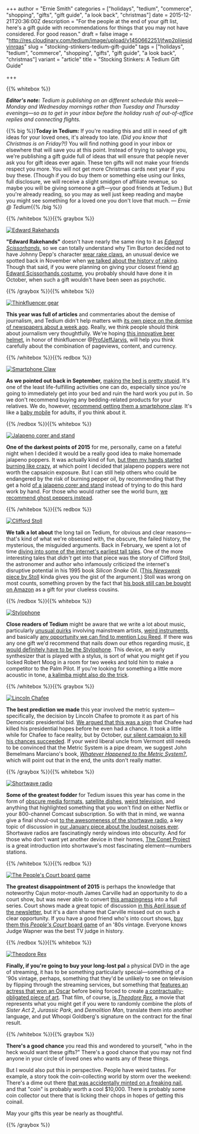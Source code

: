 +++
author = "Ernie Smith"
categories = ["holidays", "tedium", "commerce", "shopping", "gifts", "gift guide", "a look back", "christmas"]
date = 2015-12-21T20:36:00Z
description = "For the people at the end of your gift list, here's a gift guide with recommendations for things that you may not have considered. For good reason."
draft = false
image = "http://res.cloudinary.com/tedium/image/upload/v1450662251/jfwp2plijesjdyinrqas"
slug = "stocking-stinkers-tedium-gift-guide"
tags = ["holidays", "tedium", "commerce", "shopping", "gifts", "gift guide", "a look back", "christmas"]
variant = "article"
title = "Stocking Stinkers: A Tedium Gift Guide"

+++

{{% whitebox %}}

_**Editor's note:** Tedium is publishing on an different schedule this week—Monday and Wednesday mornings rather than Tuesday and Thursday evenings—so as to get in your inbox before the holiday rush of out-of-office replies and connecting flights._

{{% big %}}**Today in Tedium:** If you're reading this and still in need of gift ideas for your loved ones, it's already too late. *(Did you know that Christmas is on Friday?!)* You will find nothing good in your inbox or elsewhere that will save you at this point. Instead of trying to salvage you, we're publishing a gift guide full of ideas that will ensure that people never ask you for gift ideas ever again. These ten gifts will not make your friends respect you more. You will not get more Christmas cards next year if you buy these. (Though if you do buy them or something else using our links, full disclosure, we will receive a slight smidgen of affiliate revenue, so maybe you will be giving someone a gift—your good friends at Tedium.) But you're already reading, so you may as well just keep reading and maybe you might see something for a loved one you don't love that much. *— Ernie @ Tedium*{{% /big %}}

{{% /whitebox %}}{{% graybox %}}

[![Edward Rakehands](http://res.cloudinary.com/tedium/image/upload/v1450662535/lv0mwosu2njsiz5og2bu.jpg)](http://amzn.to/1ZjuB9n)

**"Edward Rakehands"** doesn't have nearly the same ring to it as [*Edward Scissorhands*](http://amzn.to/1JmBC06), so we can totally understand why Tim Burton decided not to have Johnny Depp's character [wear rake claws](http://amzn.to/1ZjuB9n), an unusual device we spotted back in November when [we talked about the history of raking](http://tedium.co/2015/11/12/throw-away-your-rake/). Though that said, if you were planning on giving your closest friend [an Edward Scissorhands costume](http://amzn.to/1JmAlG7), you probably should have done it in October, when such a gift wouldn't have been seen as psychotic.

{{% /graybox %}}{{% whitebox %}}

[![Thinkfluencer gear](http://res.cloudinary.com/tedium/image/upload/v1450662753/wwtuagu1gkavdkcfpufg.jpg)](http://amzn.to/1Zjw2oc)

**This year was full of articles** and commentaries about the demise of journalism, and Tedium didn't help matters with [its own piece on the demise of newspapers about a week ago](http://tedium.co/2015/12/15/newspaper-trimmed-for-space/). Really, we think people should think about journalism very thoughtfully. We're hoping [this innovative beer helmet](http://amzn.to/1Zjw2oc), in honor of thinkfluencer @[ProfJeffJarvis](https://twitter.com/ProfJeffJarvis), will help you think carefully about the combination of pageviews, content, and currency.

{{% /whitebox %}}{{% redbox %}}

[![Smartphone Claw](http://res.cloudinary.com/tedium/image/upload/v1450662614/hrymw2lmygvzrcyo8q1j.jpg)](http://amzn.to/1JmAPw1)

**As we pointed out back in September,** [making the bed is pretty stupid](http://tedium.co/2015/09/01/the-stupidity-of-making-the-bed/). It's one of the least life-fulfilling activities one can do, especially since you're going to immediately get into your bed and ruin the hard work you put in. So we don't recommend buying any bedding-related products for your relatives. We do, however, [recommend getting them a smartphone claw](http://amzn.to/1JmAPw1). It's like a [baby mobile](http://amzn.to/1JmBttt) for adults, if you think about it.

{{% /redbox %}}{{% whitebox %}}

[![Jalapeno corer and stand](http://res.cloudinary.com/tedium/image/upload/v1450662834/muoiald0qc6d2kug4wpq.jpg)](http://amzn.to/1ZjxerJ)

**One of the darkest points of 2015** for me, personally, came on a fateful night when I decided it would be a really good idea to make homemade jalapeno poppers. It was actually kind of fun, [but then my hands started burning like crazy](http://tedium.co/2015/07/30/my-hands-are-burning/), at which point I decided that jalapeno poppers were not worth the capsaicin exposure. But I can still help others who could be endangered by the risk of burning pepper oil, by recommending that they get a hold [of a jalapeno corer and stand](http://amzn.to/1ZjxerJ) instead of trying to do this hard work by hand. For those who would rather see the world burn, [we recommend ghost peppers instead](http://amzn.to/1ZjxmYg).

{{% /whitebox %}}{{% redbox %}}

[![Clifford Stoll](http://res.cloudinary.com/tedium/image/upload/v1450662918/aqsqwm3vscip5ehvvlxb.jpg)](http://amzn.to/1Ohvlu6)

**We talk a lot about** the long tail on Tedium, for obvious and clear reasons—that's kind of what we're obsessed with, the obscure, the failed history, the mysterious, the misguided arguments. Back in February, we spent a lot of time [diving into some of the internet's earliest tall tales](http://tedium.co/2015/02/17/tales-of-the-interwebs/). One of the more interesting tales that *didn't* get into that piece was the story of Clifford Stoll, the astronomer and author who infamously criticized the internet's disruptive potential in his 1995 book *Silicon Snake Oil*. ([This *Newsweek* piece by Stoll](http://www.newsweek.com/clifford-stoll-why-web-wont-be-nirvana-185306) kinda gives you the gist of the argument.) Stoll was wrong on most counts, something proven by the fact that [his book still can be bought on Amazon](http://amzn.to/1Ohvlu6) as a gift for your clueless cousins.

{{% /redbox %}}{{% whitebox %}}

[![Stylophone](http://res.cloudinary.com/tedium/image/upload/v1450663020/unkccir9ujldlet45u11.jpg)](http://amzn.to/1NFS5OH)

**Close readers of Tedium** might be aware that we write a lot about music, particularly [unusual quirks](http://tedium.co/2015/03/26/hidden-meanings-pop-music/) involving mainstream artists, [weird instruments](http://tedium.co/2015/04/28/unusual-musical-instruments/), and basically [any opportunity we can find to mention Lou Reed](http://tedium.co/2015/04/16/soundalike-records-walk-on-the-vinyl-side/). If there was any one gift we'd recommend that nails down our ethos regarding music, [it would definitely have to be the Stylophone](http://amzn.to/1NFS5OH). This device, an early synthesizer that is played with a stylus, is sort of what you might get if you locked Robert Moog in a room for two weeks and told him to make a competitor to the Palm Pilot. If you're looking for something a little more acoustic in tone, [a kalimba might also do the trick](http://amzn.to/1NFSyR1).

{{% /whitebox %}}{{% graybox %}}

[![Lincoln Chafee](http://res.cloudinary.com/tedium/image/upload/v1450663191/dbsbnfnectjz5he8y40m.jpg)](http://amzn.to/1JmNhfd)

**The best prediction we made** this year involved the metric system—specifically, the decision by Lincoln Chafee to promote it as part of his Democratic presidential bid. [We argued that this was a sign](http://tedium.co/2015/06/04/metric-system-united-states/) that Chafee had killed his presidential hopes before he even had a chance. It took a little while for Chafee to face reality, but by October, [our silent campaign to kill his chances succeeded](https://www.washingtonpost.com/news/post-politics/wp/2015/10/23/chafee-ends-democratic-bid-for-president/). If your weird liberal uncle from Vermont still needs to be convinced that the Metric System is a pipe dream, we suggest John Bemelmans Marciano's book, [*Whatever Happened to the Metric System?*](http://amzn.to/1JmNhfd), which will point out that in the end, the units don't really matter. 

{{% /graybox %}}{{% whitebox %}}

[![Shortwave radio](http://res.cloudinary.com/tedium/image/upload/v1436753373/ggijqvgmigyrz9gqsldk.jpg)](http://amzn.to/1QAhLCx)

**Some of the greatest fodder** for Tedium issues this year has come in the form of [obscure media formats](http://tedium.co/2015/09/04/format-wars-laserdisc-hitclips/), [satellite dishes](http://tedium.co/2015/08/27/early-satellite-dish-history/), [weird television](http://tedium.co/2015/02/10/grown-folks-dancing/), and anything that highlighted something that you won't find on either Netflix or your 800-channel Comcast subscription. So with that in mind, we wanna give a final shout-out [to the awesomeness of the shortwave radio](http://amzn.to/1QAhLCx), a key topic of discussion in [our January piece about the loudest noises ever](http://tedium.co/2015/01/22/loudest-noises-ever-nuclear-attack/). Shortwave radios are fascinatingly nerdy windows into obscurity. And for those who don't want yet another device in their homes, [The Conet Project](http://amzn.to/1NFVUU7) is a great introduction into shortwave's most fascinating element—numbers stations.

{{% /whitebox %}}{{% redbox %}}

[![The People's Court board game](http://res.cloudinary.com/tedium/image/upload/v1450663860/sbog1vxhl1q9p4qrq1ri.jpg)](http://amzn.to/1NFWWiU)

**The greatest disappointment of 2015** is perhaps the knowledge that noteworthy Cajun motor-mouth James Carville had an opportunity to do a court show, but was never able to convert [this amazingness](https://vimeo.com/116209979) into a full series. Court shows made a great topic of discussion [in this April issue of the newsletter](http://tedium.co/2015/04/21/court-shows-history/), but it's a darn shame that Carville missed out on such a clear opportunity. If you have a good friend who's into court shows, [buy them this *People's Court* board game](http://amzn.to/1NFWWiU) of an '80s vintage. Everyone knows Judge Wapner was the best TV judge in history. 

{{% /redbox %}}{{% whitebox %}}

[![Theodore Rex](http://res.cloudinary.com/tedium/image/upload/v1450664034/ebsgm4kuvdckywiqcnzk.jpg)](http://amzn.to/1NFZ1vg)

**Finally, if you're going to buy your long-lost pal** a physical DVD in the age of streaming, it has to be something particularly special—something of a '90s vintage, perhaps, something that they'd be unlikely to see on television by flipping through the streaming services, but something that [features an actress that won an Oscar](https://www.youtube.com/watch?v=-9kDwdxVlEw) before being forced to create [a contractually-obligated piece of art](http://tedium.co/2015/11/03/contractually-obligated-to-suck/). That film, of course, [is *Theodore Rex*](http://amzn.to/1NFZ1vg), a movie that represents what you might get if you were to randomly combine the plots of *Sister Act 2*, *Jurassic Park*, and *Demolition Man*, translate them into another language, and put Whoopi Goldberg's signature on the contract for the final result.

{{% /whitebox %}}{{% graybox %}}

**There's a good chance** you read this and wondered to yourself, "who in the heck would want these gifts?" There's a good chance that you may not find anyone in your circle of loved ones who wants any of these things.

But I would also put this in perspective. People have weird tastes. For example, a story took the coin-collecting world by storm over the weekend: There's a dime out there [that was accidentally minted on a freaking nail](http://www.coinworld.com/news/us-coins/2015/12/wrong-planchet-errors-highlight-heritage-platinum-night.html), and that "coin" is probably worth a cool $10,000. There is probably some coin collector out there that is licking their chops in hopes of getting this coinail.

May your gifts this year be nearly as thoughtful.

{{% /graybox %}}